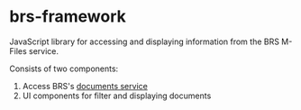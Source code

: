# brs-framework
JavaScript library for accessing and displaying information from the
BRS M-Files service.

Consists of two components:

1. Access BRS's [documents service](http://informea.pops.int/BrsDocuments/MFiles.svc)
2. UI components for filter and displaying documents